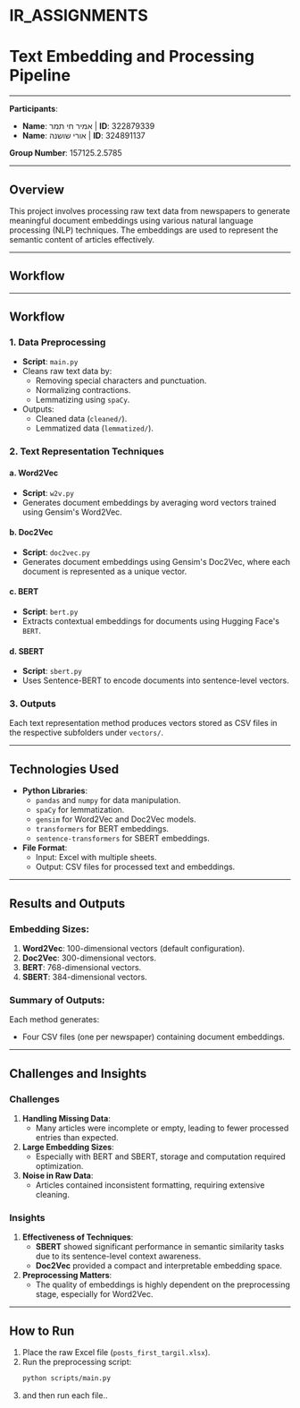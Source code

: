 # IR_ASSIGNMENTS

# Text Embedding and Processing Pipeline

---

**Participants**:  
- **Name**: אמיר חי תמר | **ID**: 322879339  
- **Name**: אורי שושנה | **ID**: 324891137  

**Group Number**: 157125.2.5785

---

## Overview

This project involves processing raw text data from newspapers to generate meaningful document embeddings using various natural language processing (NLP) techniques. The embeddings are used to represent the semantic content of articles effectively.

---

## Workflow

---

## Workflow

### 1. Data Preprocessing
- **Script**: `main.py`
- Cleans raw text data by:
  - Removing special characters and punctuation.
  - Normalizing contractions.
  - Lemmatizing using `spaCy`.
- Outputs:
  - Cleaned data (`cleaned/`).
  - Lemmatized data (`lemmatized/`).

### 2. Text Representation Techniques
#### a. **Word2Vec**
- **Script**: `w2v.py`
- Generates document embeddings by averaging word vectors trained using Gensim's Word2Vec.

#### b. **Doc2Vec**
- **Script**: `doc2vec.py`
- Generates document embeddings using Gensim's Doc2Vec, where each document is represented as a unique vector.

#### c. **BERT**
- **Script**: `bert.py`
- Extracts contextual embeddings for documents using Hugging Face's `BERT`.

#### d. **SBERT**
- **Script**: `sbert.py`
- Uses Sentence-BERT to encode documents into sentence-level vectors.

### 3. Outputs
Each text representation method produces vectors stored as CSV files in the respective subfolders under `vectors/`.

---

## Technologies Used

- **Python Libraries**:
  - `pandas` and `numpy` for data manipulation.
  - `spaCy` for lemmatization.
  - `gensim` for Word2Vec and Doc2Vec models.
  - `transformers` for BERT embeddings.
  - `sentence-transformers` for SBERT embeddings.
- **File Format**:
  - Input: Excel with multiple sheets.
  - Output: CSV files for processed text and embeddings.

---

## Results and Outputs

### Embedding Sizes:
1. **Word2Vec**: 100-dimensional vectors (default configuration).
2. **Doc2Vec**: 300-dimensional vectors.
3. **BERT**: 768-dimensional vectors.
4. **SBERT**: 384-dimensional vectors.

### Summary of Outputs:
Each method generates:
- Four CSV files (one per newspaper) containing document embeddings.

---

## Challenges and Insights

### Challenges
1. **Handling Missing Data**:
   - Many articles were incomplete or empty, leading to fewer processed entries than expected.
2. **Large Embedding Sizes**:
   - Especially with BERT and SBERT, storage and computation required optimization.
3. **Noise in Raw Data**:
   - Articles contained inconsistent formatting, requiring extensive cleaning.

### Insights
1. **Effectiveness of Techniques**:
   - **SBERT** showed significant performance in semantic similarity tasks due to its sentence-level context awareness.
   - **Doc2Vec** provided a compact and interpretable embedding space.
2. **Preprocessing Matters**:
   - The quality of embeddings is highly dependent on the preprocessing stage, especially for Word2Vec.

---

## How to Run

1. Place the raw Excel file (`posts_first_targil.xlsx`).
2. Run the preprocessing script:
   ```bash
   python scripts/main.py
3. and then run each file..
